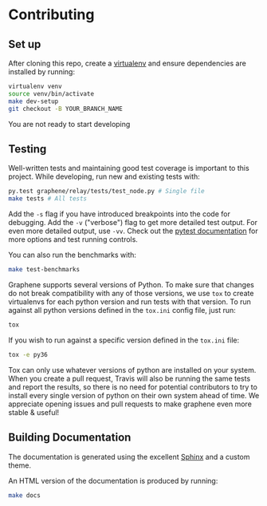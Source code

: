 # Contributing

## Set up

After cloning this repo, create a [virtualenv](https://virtualenv.pypa.io/en/stable/) and ensure dependencies are installed by running:

```sh
virtualenv venv
source venv/bin/activate
make dev-setup
git checkout -B YOUR_BRANCH_NAME
```

You are not ready to start developing

## Testing

Well-written tests and maintaining good test coverage is important to this project. While developing, run new and existing tests with:

```sh
py.test graphene/relay/tests/test_node.py # Single file
make tests # All tests
```

Add the `-s` flag if you have introduced breakpoints into the code for debugging.
Add the `-v` ("verbose") flag to get more detailed test output. For even more detailed output, use `-vv`.
Check out the [pytest documentation](https://docs.pytest.org/en/latest/) for more options and test running controls.

You can also run the benchmarks with:

```sh
make test-benchmarks
```

Graphene supports several versions of Python. To make sure that changes do not break compatibility with any of those versions, we use `tox` to create virtualenvs for each python version and run tests with that version. To run against all python versions defined in the `tox.ini` config file, just run:

```sh
tox
```

If you wish to run against a specific version defined in the `tox.ini` file:

```sh
tox -e py36
```

Tox can only use whatever versions of python are installed on your system. When you create a pull request, Travis will also be running the same tests and report the results, so there is no need for potential contributors to try to install every single version of python on their own system ahead of time. We appreciate opening issues and pull requests to make graphene even more stable & useful!

## Building Documentation

The documentation is generated using the excellent [Sphinx](http://www.sphinx-doc.org/) and a custom theme.

An HTML version of the documentation is produced by running:

```sh
make docs
```
